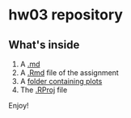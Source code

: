 # hw03 repository

## What's inside
1. A [.md](https://github.com/STAT545-UBC-students/hw03-tsmith93/blob/master/hw03-tsmith93.md)
2. A [.Rmd](https://github.com/STAT545-UBC-students/hw03-tsmith93/blob/master/hw03-tsmith93.Rmd) file of the assignment
3. A [folder containing plots](https://github.com/STAT545-UBC-students/hw03-tsmith93/tree/master/hw03-tsmith93_files/figure-markdown_github)
4. The [.RProj](https://github.com/STAT545-UBC-students/hw03-tsmith93/blob/master/hw03-tsmith93.Rproj) file

Enjoy!
